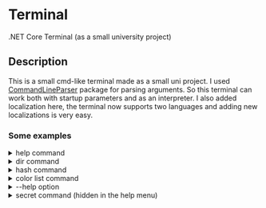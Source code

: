 # Terminal
.NET Core Terminal (as a small university project)

## Description
This is a small cmd-like terminal made as a small uni project.
I used [CommandLineParser](https://github.com/commandlineparser/commandline) package for parsing arguments.
So this terminal can work both with startup parameters and as an interpreter.
I also added localization here, the terminal now supports two languages and adding new localizations is very easy.

### Some examples
<details>
  <summary>help command</summary>
  List of all available commands:
  ![help](https://i.imgur.com/UsRoVLT.png)
</details>

<details>
  <summary>dir command</summary>
  English locale:
  ![dir](https://i.imgur.com/5lxJCWD.png)
  
  Russian locale:
  ![dir](https://i.imgur.com/whcKf5d.png)
</details>

<details>
  <summary>hash command</summary>
  English locale:
  ![hash](https://i.imgur.com/LOuWZUz.png)
  
  Russian locale:
  ![hash](https://i.imgur.com/wkXdsSK.png)
</details>

<details>
  <summary>color list command</summary>
  ![color](https://i.imgur.com/MRsx1ro.png)
</details>

<details>
  <summary>--help option</summary>
  ![--help](https://i.imgur.com/eiXxcp9.png)
</details>

<details>
  <summary>secret command (hidden in the help menu)</summary>
  ![secret](https://i.imgur.com/4XLzULZ.png)
</details>
